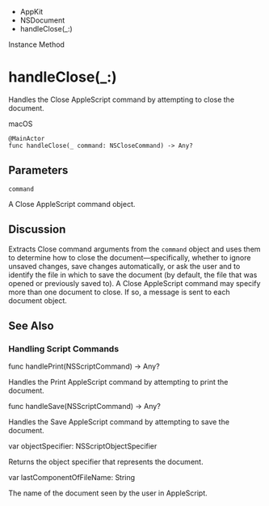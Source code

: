 

- AppKit
- NSDocument
-  handleClose(\_:) 

Instance Method

# handleClose(\_:)

Handles the Close AppleScript command by attempting to close the document.

macOS

``` source
@MainActor
func handleClose(_ command: NSCloseCommand) -> Any?
```

## Parameters 

`command`  

A Close AppleScript command object.

## Discussion

Extracts Close command arguments from the `command` object and uses them to determine how to close the document—specifically, whether to ignore unsaved changes, save changes automatically, or ask the user and to identify the file in which to save the document (by default, the file that was opened or previously saved to). A Close AppleScript command may specify more than one document to close. If so, a message is sent to each document object.

## See Also

### Handling Script Commands

func handlePrint(NSScriptCommand) -> Any?

Handles the Print AppleScript command by attempting to print the document.

func handleSave(NSScriptCommand) -> Any?

Handles the Save AppleScript command by attempting to save the document.

var objectSpecifier: NSScriptObjectSpecifier

Returns the object specifier that represents the document.

var lastComponentOfFileName: String

The name of the document seen by the user in AppleScript.


